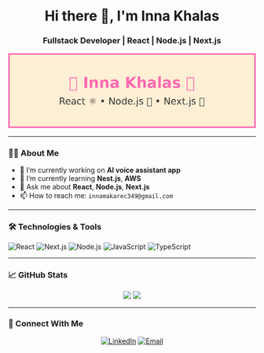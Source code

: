 <h1 align="center">Hi there 👋, I'm Inna Khalas</h1>
<h3 align="center">Fullstack Developer | React | Node.js | Next.js</h3>

<p align="center">
  <img src="./inna-khalas-fun-banner.png" alt="Inna Khalas Banner" />
</p>

---

### 👩‍💻 About Me

- 🔭 I’m currently working on **AI voice assistant app**
- 🌱 I’m currently learning **Nest.js**, **AWS**
- 💬 Ask me about **React**, **Node.js**, **Next.js**
- 📫 How to reach me: `innamakarec349@gmail.com`

---

### 🛠️ Technologies & Tools

![React](https://img.shields.io/badge/-React-20232A?style=flat&logo=react)
![Next.js](https://img.shields.io/badge/-Next.js-black?style=flat&logo=next.js)
![Node.js](https://img.shields.io/badge/-Node.js-339933?style=flat&logo=node.js)
![JavaScript](https://img.shields.io/badge/-JavaScript-F7DF1E?style=flat&logo=javascript)
![TypeScript](https://img.shields.io/badge/-TypeScript-007ACC?style=flat&logo=typescript)

---

### 📈 GitHub Stats

<p align="center">
  <img src="https://github-readme-stats.vercel.app/api?username=inna-khalas&show_icons=true&theme=radical" />
  <img src="https://github-readme-stats.vercel.app/api/top-langs/?username=inna-khalas&layout=compact&theme=radical" />
</p>

---

### 🔗 Connect With Me

<p align="center">
  <a href="www.linkedin.com/in/inna-khalas-804441329" target="_blank"><img alt="LinkedIn" src="https://img.shields.io/badge/LinkedIn-blue?style=flat&logo=linkedin"></a>
  <a href="mailto:innamakarec349@gmail.com"><img alt="Email" src="https://img.shields.io/badge/Email-D14836?style=flat&logo=gmail&logoColor=white"></a>
</p>
